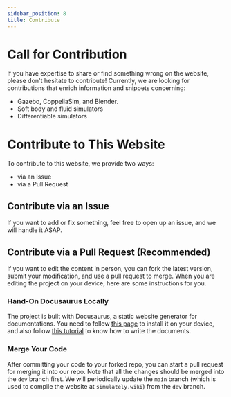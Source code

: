 ```yaml
---
sidebar_position: 8
title: Contribute
---
```


# Call for Contribution

If you have expertise to share or find something wrong on the website, please don't hesitate to contribute! Currently, we are looking for contributions that enrich information and snippets concerning:

- Gazebo, CoppeliaSim, and Blender.
- Soft body and fluid simulators
- Differentiable simulators

# Contribute to This Website

To contribute to this website, we provide two ways:

- via an Issue
- via a Pull Request

## Contribute via an Issue

If you want to add or fix something, feel free to open up an issue, and we will handle it ASAP.

## Contribute via a Pull Request (Recommended)

If you want to edit the content in person, you can fork the latest version, submit your modification, and use a pull request to merge. When you are editing the project on your device, here are some instructions for you.

### Hand-On Docusaurus Locally

The project is built with Docusaurus, a static website generator for documentations. You need to follow [this page](https://docusaurus.io/zh-CN/docs/installation) to install it on your device, and also follow [this tutorial](https://docusaurus.io/zh-CN/docs/category/guides) to know how to write the documents.

### Merge Your Code

After committing your code to your forked repo, you can start a pull request for merging it into our repo. Note that all the changes should be merged into the `dev` branch first. We will periodically update the `main` branch (which is used to compile the website at `simulately.wiki`) from the `dev` branch.
